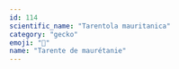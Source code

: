 ```yaml
---
id: 114
scientific_name: "Tarentola mauritanica"
category: "gecko"
emoji: "🦎"
name: "Tarente de maurétanie"
---
```


